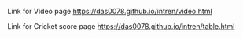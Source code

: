 Link for Video page
https://das0078.github.io/intren/video.html

Link for Cricket score page
https://das0078.github.io/intren/table.html
